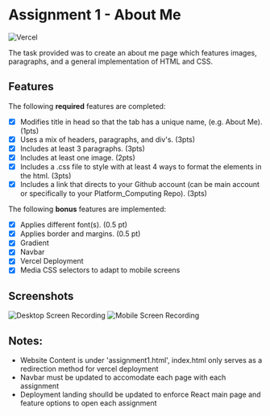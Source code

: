 # Assignment 1 - About Me
![Vercel](https://img.shields.io/badge/vercel-%23000000.svg?style=for-the-badge&logo=vercel&logoColor=white)

The task provided was to create an about me page which features images, paragraphs, and a general implementation of HTML and CSS.

## Features

The following **required** features are completed:

- [X] Modifies title in head so that the tab has a unique name, (e.g. About Me). (1pts)
- [X] Uses a mix of headers, paragraphs, and div's. (3pts)
- [X] Includes at least 3 paragraphs. (3pts)
- [X] Includes at least one image. (2pts)
- [X] Includes a .css file to style with at least 4 ways to format the elements in the html. (3pts)
- [X] Includes a link that directs to your Github account (can be main account or specifically to your Platform_Computing Repo). (3pts)

The following **bonus** features are implemented:
- [X] Applies different font(s). (0.5 pt)
- [X] Applies border and margins. (0.5 pt)
- [X] Gradient
- [X] Navbar
- [X] Vercel Deployment
- [X] Media CSS selectors to adapt to mobile screens

## Screenshots

<img src="/Assignment-1/images/screenshots/desktop_rec.mov" title='Desktop Screen Recording' width='' alt='Desktop Screen Recording' />
<img src="/Assignment-1/images/screenshots/mobile_rec.mp4" title='Mobile Screen Recording' width='' alt='Mobile Screen Recording' />

## Notes: 
- Website Content is under 'assignment1.html', index.html only serves as a redirection method for vercel deployment
- Navbar must be updated to accomodate each page with each assignment
- Deployment landing shoulld be updated to enforce React main page and feature options to open each assignment

